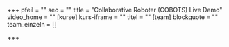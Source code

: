 +++
pfeil = ""
seo = ""
title = "Collaborative Roboter (COBOTS) Live Demo"
video_home = ""
[kurse]
kurs-iframe = ""
titel = ""
[team]
blockquote = ""
team_einzeln = []

+++
